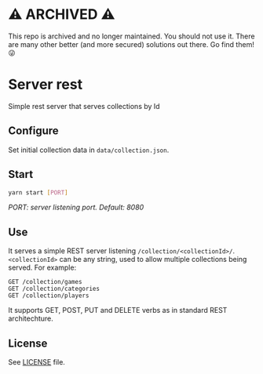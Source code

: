 # ⚠️ ARCHIVED ⚠️
This repo is archived and no longer maintained. You should not use it. There are many other better (and more secured) solutions out there. Go find them! 😜


# Server rest
Simple rest server that serves collections by Id

## Configure
Set initial collection data in `data/collection.json`.

## Start
```sh
yarn start [PORT]
```
_PORT: server listening port. Default: 8080_

## Use
It serves a simple REST server listening `/collection/<collectionId>/`. `<collectionId>` can be any string, used to allow multiple collections being served. For example:

`GET /collection/games`<br>
`GET /collection/categories`<br>
`GET /collection/players`

It supports GET, POST, PUT and DELETE verbs as in standard REST architechture.

## License

See [LICENSE](./LICENSE) file.

